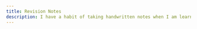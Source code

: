 ```yaml
---
title: Revision Notes
description: I have a habit of taking handwritten notes when I am learning anything. The notes under this tag are like snippets that help me revise something quickly or while preparing for interviews. True that there is not enough information and they are poorly written but as I have already studied them properly reading these works for me.
---
```

